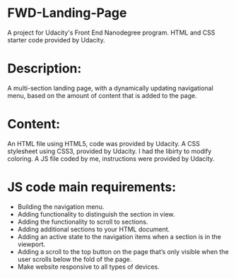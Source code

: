 # FWD-Landing-Page
A project for Udacity's Front End Nanodegree program. 
HTML and CSS starter code provided by Udacity.
# Description:
A multi-section landing page, with a dynamically updating navigational menu,
based on the amount of content that is added to the page.
# Content:
An HTML file using HTML5, code was provided by Udacity.
A CSS stylesheet using CSS3, provided by Udacity. I had the libirty to modify coloring.
A JS file coded by me, instructions were provided by Udacity.
# JS code main requirements:
- Building the navigation menu.
- Adding functionality to distinguish the section in view.
- Adding the functionality to scroll to sections.
- Adding additional sections to your HTML document.
- Adding an active state to the navigation items when a section is in the viewport.
- Adding a scroll to the top button on the page that’s only visible when the user scrolls below the fold of the page.
- Make website responsive to all types of devices.
